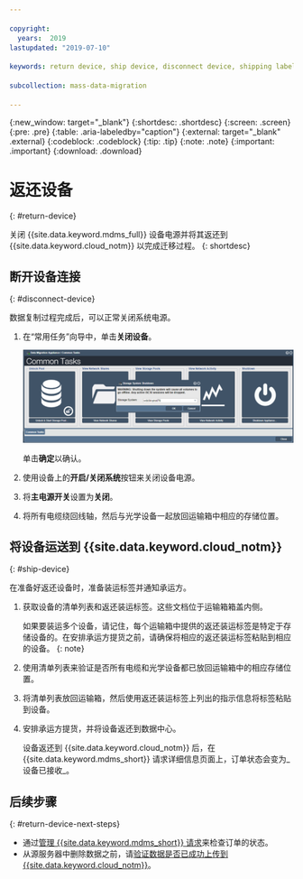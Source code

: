 ```yaml
---

copyright:
  years:  2019
lastupdated: "2019-07-10"

keywords: return device, ship device, disconnect device, shipping label

subcollection: mass-data-migration

---
```

{:new_window: target="_blank"}
{:shortdesc: .shortdesc}
{:screen: .screen}
{:pre: .pre}
{:table: .aria-labeledby="caption"}
{:external: target="_blank" .external}
{:codeblock: .codeblock}
{:tip: .tip}
{:note: .note}
{:important: .important}
{:download: .download}

# 返还设备
{: #return-device}

关闭 {{site.data.keyword.mdms_full}} 设备电源并将其返还到 {{site.data.keyword.cloud_notm}} 以完成迁移过程。
{: shortdesc}

## 断开设备连接
{: #disconnect-device}

数据复制过程完成后，可以正常关闭系统电源。

1. 在“常用任务”向导中，单击**关闭设备**。

    ![关闭设备](images/ShutDown.png)

    单击**确定**以确认。
2. 使用设备上的**开启/关闭系统**按钮来关闭设备电源。 
3. 将**主电源开关**设置为**关闭**。
4. 将所有电缆绕回线轴，然后与光学设备一起放回运输箱中相应的存储位置。

## 将设备运送到 {{site.data.keyword.cloud_notm}}
{: #ship-device}

在准备好返还设备时，准备装运标签并通知承运方。

1. 获取设备的清单列表和返还装运标签。这些文档位于运输箱箱盖内侧。

    如果要装运多个设备，请记住，每个运输箱中提供的返还装运标签是特定于存储设备的。在安排承运方提货之前，请确保将相应的返还装运标签粘贴到相应的设备。
    {: note}
2. 使用清单列表来验证是否所有电缆和光学设备都已放回运输箱中的相应存储位置。
3. 将清单列表放回运输箱，然后使用返还装运标签上列出的指示信息将标签粘贴到设备。
4. 安排承运方提货，并将设备返还到数据中心。

    设备返还到 {{site.data.keyword.cloud_notm}} 后，在 {{site.data.keyword.mdms_short}} 请求详细信息页面上，订单状态会变为_设备已接收_。

## 后续步骤
{: #return-device-next-steps}

- 通过[管理 {{site.data.keyword.mdms_short}} 请求](/docs/infrastructure/mass-data-migration?topic=mass-data-migration-manage-request)来检查订单的状态。
- 从源服务器中删除数据之前，请[验证数据是否已成功上传到 {{site.data.keyword.cloud_notm}}](/docs/infrastructure/mass-data-migration?topic=mass-data-migration-verify-data)。


